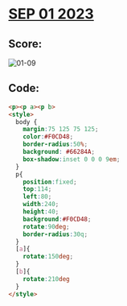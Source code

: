 # [SEP 01 2023](https://cssbattle.dev/play/ievuaTR69rtFGRJjeqZn)

## Score:
![01-09](https://github.com/FrancoEspinozaV/CSSBattle/assets/142062208/3505f192-f5c7-4f44-b67d-502eda7507b2)

## Code:
```html
<p><p a><p b>
<style>
  body {
    margin:75 125 75 125;
    color:#F0CD48;
    border-radius:50%;
    background: #66284A;
    box-shadow:inset 0 0 0 9em;
  }
  p{
    position:fixed;
    top:114;
    left:80;
    width:240;
    height:40;
    background:#F0CD48;
    rotate:90deg;
    border-radius:30q;
  }
  [a]{
    rotate:150deg;
  }
  [b]{
    rotate:210deg
  }
</style>
```

